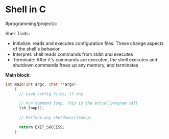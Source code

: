 # Shell in C
#programming/project/c

Shell Traits:
* Initialize: reads and executes configuration files. These change aspects of the shell's behavior
* Interpret: shell reads commands from stdin and executes
* Terminate: After it's commands are executed, the shell executes and shutdown commands frees up any memory, and terminates

**Main block:**

```C
int main(int argc, char **argv)
    {
      // Load config files, if any.
         
      // Run command loop. This is the actual program call
      lsh_loop();
    
      // Perform any shutdown/cleanup.
    
      return EXIT_SUCCESS;
    }
```